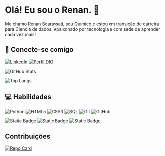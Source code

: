 # Olá! Eu sou o Renan. 👋
Me chamo Renan Scarassati, sou Químico e estou em transição de carreira para Ciencia de dados. Apaixonado por tecnologia e com sede de aprender cada vez mais!

## 🔗 Conecte-se comigo
[![LinkedIn](https://img.shields.io/badge/LinkedIn-000?style=for-the-badge&logo=linkedin&logoColor=0E76A8)](https://www.linkedin.com/in/renan-scarassati-273659283/)
[![Perfil DIO](https://img.shields.io/badge/-Meu%20Perfil%20na%20DIO-30A3DC?style=for-the-badge)](https://web.dio.me/users/renan_mxns/)

![GitHub Stats](https://github-readme-stats.vercel.app/api?username=Scarassati1&theme=transparent&bg_color=000&border_color=30A3DC&show_icons=true&icon_color=30A3DC&title_color=E94D5F&text_color=FFF)

![Top Langs](https://github-readme-stats-git-masterrstaa-rickstaa.vercel.app/api/top-langs/?username=Scarassati1&layout=compact&bg_color=000&border_color=30A3DC&title_color=E94D5F&text_color=FFF)

## 💻 Habilidades
![Python](https://img.shields.io/badge/Python-000?style=for-the-badge&logo=python)
![HTML5](https://img.shields.io/badge/HTML5-000?style=for-the-badge&logo=html5)
![CSS3](https://img.shields.io/badge/CSS3-000?style=for-the-badge&logo=css3&logoColor=264CE4)
![SQL](https://img.shields.io/badge/MySQL-00000F?style=for-the-badge&logo=mysql&logoColor=white)
![Git](https://img.shields.io/badge/git-%23F05033.svg?style=for-the-badge&logo=git&logoColor=white) 
![GitHub](https://img.shields.io/badge/github-%23121011.svg?style=for-the-badge&logo=github&logoColor=white)

![Static Badge](https://img.shields.io/badge/PowerBI-000?logo=powerbi&color=F2C811&logoColor=000)
![Static Badge](https://img.shields.io/badge/MS_Excel-000?logo=microsoftexcel&color=217346&logoColor=000)
![Static Badge](https://img.shields.io/badge/Sheets-000?logo=googlesheets&color=34A853&logoColor=000)

## Contribuições
[![Repo Card](https://github-readme-stats.vercel.app/api/pin/?username=Scarassati1&repo=dio-lab-open-source&bg_color=000&border_color=30A3DC&show_icons=true&icon_color=30A3DC&title_color=E94D5F&text_color=FFF)](https://github.com/Scarassati1/dio-lab-open-source)
